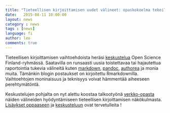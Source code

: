 ```yaml
---
title: "Tieteellisen kirjoittamisen uudet välineet: opaskokoelma tekeillä"
date:   2015-08-11 10:00:00
layout: news
category : news
tags : [news]
language: fi
author: leo
comments: true
---
```



Tieteellisen kirjoittamisen vaihtoehdoista heräsi [keskustelua](https://www.facebook.com/groups/open.science.fi/permalink/639448819503656/) Open Science Finland-ryhmässä. Saatavilla on runsaasti uusia toistettavaa tai hajautettua raportointia tukevia välineitä kuten [markdown](https://en.wikipedia.org/wiki/Markdown), [pandoc](http://pandoc.org), [authorea](https://www.authorea.com/) ja monia muita. Tämänkin blogin postaukset on kirjoitettu Rmarkdownilla. Vaihtoehtojen moninaisuus ja teknisyys voivat hämmentää aiheeseen perehtymätöntä.

Keskustelujen pohjalta on nyt alettu koostaa talkootyönä [verkko-opasta](https://gitkrax.github.io/md-tiede-fi/) näiden välineiden hyödyntämiseen tieteellisen kirjoittamisen näkökulmasta. [Lisäykset oppaaseen](https://gitkrax.github.io/md-tiede-fi/) ja [keskusteluun](https://www.facebook.com/groups/open.science.fi/permalink/639448819503656/) ovat tervetulleita !




